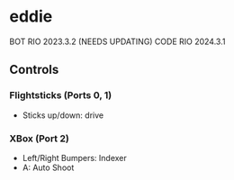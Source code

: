 # eddie

BOT RIO 2023.3.2 (NEEDS UPDATING)
CODE RIO 2024.3.1

## Controls
### Flightsticks (Ports 0, 1)
- Sticks up/down: drive

### XBox (Port 2)
- Left/Right Bumpers: Indexer
- A: Auto Shoot

